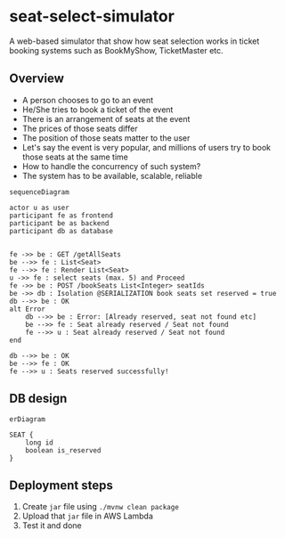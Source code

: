 # seat-select-simulator
A web-based simulator that show how seat selection works in ticket booking systems such as BookMyShow, TicketMaster etc.

## Overview

- A person chooses to go to an event
- He/She tries to book a ticket of the event
- There is an arrangement of seats at the event
- The prices of those seats differ
- The position of those seats matter to the user
- Let's say the event is very popular, and millions of users try to book those seats at the same time
- How to handle the concurrency of such system?
- The system has to be available, scalable, reliable

```mermaid
sequenceDiagram

actor u as user
participant fe as frontend
participant be as backend
participant db as database


fe ->> be : GET /getAllSeats
be -->> fe : List<Seat>
fe -->> fe : Render List<Seat>
u ->> fe : select seats (max. 5) and Proceed
fe ->> be : POST /bookSeats List<Integer> seatIds
be ->> db : Isolation @SERIALIZATION book seats set reserved = true
db -->> be : OK
alt Error
    db -->> be : Error: [Already reserved, seat not found etc]
    be -->> fe : Seat already reserved / Seat not found
    fe -->> u : Seat already reserved / Seat not found
end

db -->> be : OK
be -->> fe : OK
fe -->> u : Seats reserved successfully!

```

## DB design

```mermaid
erDiagram

SEAT {
    long id
    boolean is_reserved
}

```

## Deployment steps

1. Create `jar` file using `./mvnw clean package`
2. Upload that `jar` file in AWS Lambda
3. Test it and done